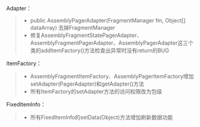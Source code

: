 Adapter：
>* public AssemblyPagerAdapter(FragmentManager fm, Object[] dataArray) 去掉FragmentManager
>* 修复AssemblyFragmentStatePagerAdapter、AssemblyFragmentPagerAdapter、AssemblyPagerAdapter这三个类的addItemFactory()方法检查出异常时没有return的BUG

ItemFactory：
>* AssemblyFragmentItemFactory、AssemblyPagerItemFactory增加setAdapter(PagerAdapter)和getAdapter()方法
>* 所有ItemFactory的setAdapter方法的访问权限改为包级

FixedItemInfo：
>* 所有FixedItemInfo的setData(Object)方法增加刷新数据功能